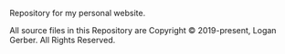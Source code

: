Repository for my personal website.

All source files in this Repository are Copyright © 2019-present, Logan Gerber. All Rights Reserved.